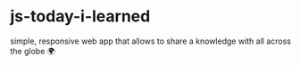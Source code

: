 # js-today-i-learned
simple, responsive web app that allows to share a knowledge with all across the globe 🌍
